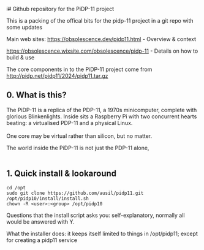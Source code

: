 i# Github repository for the PiDP-11 project

This is a packing of the offical bits for the pidp-11 project in a git repo with some updates 

Main web sites:
https://obsolescence.dev/pidp11.html - Overview & context

https://obsolescence.wixsite.com/obsolescence/pidp-11 - Details on how to build & use

The core components in to the PiDP-11 project come from http://pidp.net/pidp11/2024/pidp11.tar.gz 

## 0. What is this?

The PiDP-11 is a replica of the PDP-11, a 1970s minicomputer, complete with glorious Blinkenlights. Inside sits a Raspberry Pi with two concurrent hearts beating: a virtualised PDP-11 and a physical Linux.  
<br>One core may be virtual rather than silicon, but no matter.

The world inside the PiDP-11 is not just the PDP-11 alone, 
<br><br>


## 1. Quick install & lookaround

    cd /opt
    sudo git clone https://github.com/ausil/pidp11.git
    /opt/pidp10/install/install.sh
    chown -R <user>:<group> /opt/pidp10

Questions that the install script asks you: self-explanatory, normally all would be answered with Y.

What the installer does: it keeps itself limited to things in /opt/pidp11; except for creating a pidp11 service

